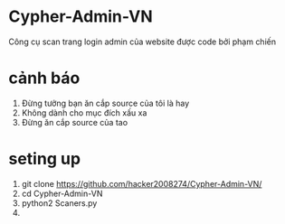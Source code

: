 # Cypher-Admin-VN
Công cụ scan trang login admin của website được code bởi phạm chiến
# cảnh báo
1. Đừng tưởng bạn ăn cắp source của tôi là hay 
2. Không dành cho mục đích xấu xa 
3. Đừng ăn cắp source của tao
# seting up
1. git clone https://github.com/hacker2008274/Cypher-Admin-VN/
2. cd Cypher-Admin-VN
3. python2 Scaners.py
4.
